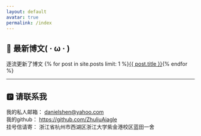 ```yaml
---
layout: default
avatar: true
permalink: /index
---
```

## 🚀 最新博文( · ω · )
逐流更新了博文 {% for post in site.posts limit: 1 %}<a href="{{ post.url | prepend: site.baseurl }}">{{ post.title }}</a>{% endfor %} 

---

## 🅿️ 请联系我
我的私人邮箱：  danielshen@yahoo.com <br/>
我的github：   https://github.com/ZhuliuAiagle <br/>
挂号信请寄：   浙江省杭州市西湖区浙江大学紫金港校区蓝田一舍 <br/>
